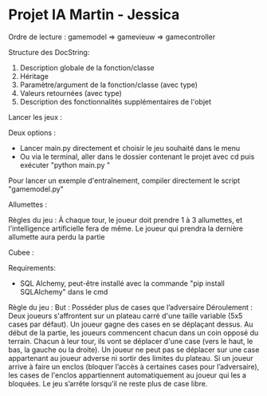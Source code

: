 # Projet IA Martin - Jessica

Ordre de lecture :
gamemodel => gamevieuw => gamecontroller

 Structure des DocString:

 1) Description globale de la fonction/classe
 2) Héritage
 3) Paramètre/argument de la fonction/classe (avec type)
 4) Valeurs retournées (avec type)
 5) Description des fonctionnalités supplémentaires de l'objet


Lancer les jeux :

Deux options :
- Lancer main.py directement et choisir le jeu souhaité dans le menu
- Ou via le terminal, aller dans le dossier contenant le projet avec cd puis exécuter "python main.py
"

Pour lancer un exemple d'entraînement, compiler directement le script "gamemodel.py"

Allumettes : 

Règles du jeu :
 À chaque tour, le joueur doit prendre 1 à 3 allumettes, et l'intelligence artificielle fera de même.
 Le joueur qui prendra la dernière allumette aura perdu la partie

Cubee :

Requirements:
- SQL Alchemy, peut-être installé avec la commande "pip install SQLAlchemy" dans le cmd

Règle du jeu :
But :
Posséder plus de cases que l’adversaire
Déroulement :
Deux joueurs s'affrontent sur un plateau carré d'une taille variable (5x5 cases par défaut).
Un joueur gagne des cases en se déplaçant dessus.
Au début de la partie, les joueurs commencent chacun dans un coin opposé du terrain. Chacun à leur tour, ils vont se déplacer d'une case (vers le haut, le bas, la gauche ou la droite). Un joueur ne peut pas se déplacer sur une case appartenant au joueur adverse ni sortir des limites du plateau.
Si un joueur arrive à faire un enclos (bloquer l’accès à certaines cases pour l’adversaire), les cases de l'enclos appartiennent automatiquement au joueur qui les a bloquées.
Le jeu s’arrête lorsqu’il ne reste plus de case libre.



